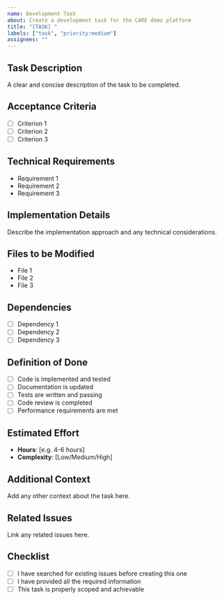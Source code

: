 ```yaml
---
name: Development Task
about: Create a development task for the CARE demo platform
title: "[TASK] "
labels: ["task", "priority:medium"]
assignees: ""
---
```


## Task Description

A clear and concise description of the task to be completed.

## Acceptance Criteria

- [ ] Criterion 1
- [ ] Criterion 2
- [ ] Criterion 3

## Technical Requirements

- Requirement 1
- Requirement 2
- Requirement 3

## Implementation Details

Describe the implementation approach and any technical considerations.

## Files to be Modified

- File 1
- File 2
- File 3

## Dependencies

- [ ] Dependency 1
- [ ] Dependency 2
- [ ] Dependency 3

## Definition of Done

- [ ] Code is implemented and tested
- [ ] Documentation is updated
- [ ] Tests are written and passing
- [ ] Code review is completed
- [ ] Performance requirements are met

## Estimated Effort

- **Hours**: [e.g. 4-6 hours]
- **Complexity**: [Low/Medium/High]

## Additional Context

Add any other context about the task here.

## Related Issues

Link any related issues here.

## Checklist

- [ ] I have searched for existing issues before creating this one
- [ ] I have provided all the required information
- [ ] This task is properly scoped and achievable
